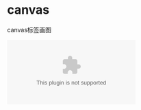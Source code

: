 # canvas
canvas标签画图







[![Watch the video](http://player.youku.com/player.php/sid/XNjcyMDU4Njg0/v.swf)](http://player.youku.com/player.php/sid/XNjcyMDU4Njg0/v.swf)

